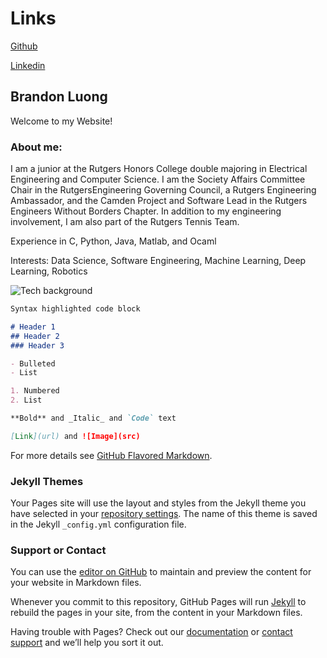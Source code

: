 # Links

[Github](https://github.com/bluong2000)

[Linkedin](www.linkedin.com/in/brandon-luong-053910185)

## Brandon Luong

Welcome to my Website!

### About me:

I am a junior at the Rutgers Honors College double majoring in Electrical Engineering and Computer Science. I am the Society Affairs Committee Chair in the RutgersEngineering Governing Council, a Rutgers Engineering Ambassador, and the Camden Project and Software Lead in the Rutgers Engineers Without Borders Chapter.
In addition to my engineering involvement, I am also part of the Rutgers Tennis Team. 

Experience in C, Python, Java, Matlab, and Ocaml

Interests: Data Science, Software Engineering, Machine Learning, Deep Learning, Robotics

![Tech background](https://i.ytimg.com/vi/5-LyRjHlRgQ/maxresdefault.jpg)


```markdown
Syntax highlighted code block

# Header 1
## Header 2
### Header 3

- Bulleted
- List

1. Numbered
2. List

**Bold** and _Italic_ and `Code` text

[Link](url) and ![Image](src)
```

For more details see [GitHub Flavored Markdown](https://guides.github.com/features/mastering-markdown/).

### Jekyll Themes

Your Pages site will use the layout and styles from the Jekyll theme you have selected in your [repository settings](https://github.com/bluong2000/website/settings). The name of this theme is saved in the Jekyll `_config.yml` configuration file.

### Support or Contact

You can use the [editor on GitHub](https://github.com/bluong2000/website/edit/master/README.md) to maintain and preview the content for your website in Markdown files.

Whenever you commit to this repository, GitHub Pages will run [Jekyll](https://jekyllrb.com/) to rebuild the pages in your site, from the content in your Markdown files.

Having trouble with Pages? Check out our [documentation](https://docs.github.com/categories/github-pages-basics/) or [contact support](https://github.com/contact) and we’ll help you sort it out.
